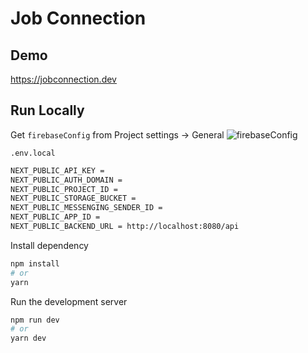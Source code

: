 # Job Connection

## Demo

https://jobconnection.dev

## Run Locally

Get `firebaseConfig` from Project settings -> General
![firebaseConfig](https://i.imgur.com/BXJiLGV.png)

`.env.local`

```bash
NEXT_PUBLIC_API_KEY =
NEXT_PUBLIC_AUTH_DOMAIN =
NEXT_PUBLIC_PROJECT_ID =
NEXT_PUBLIC_STORAGE_BUCKET =
NEXT_PUBLIC_MESSENGING_SENDER_ID =
NEXT_PUBLIC_APP_ID =
NEXT_PUBLIC_BACKEND_URL = http://localhost:8080/api
```

Install dependency

```bash
npm install
# or
yarn
```

Run the development server

```bash
npm run dev
# or
yarn dev
```
